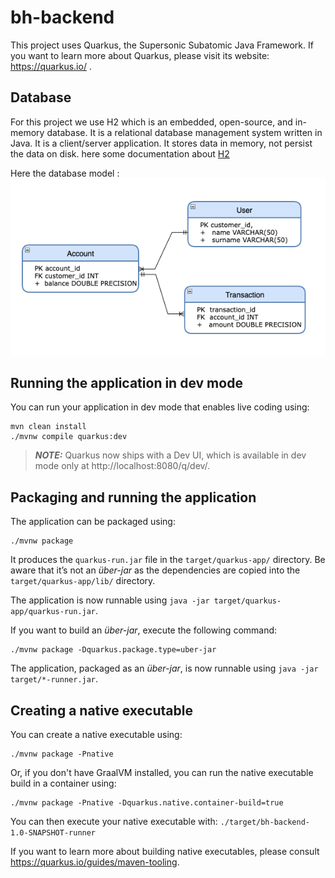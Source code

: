 # bh-backend

This project uses Quarkus, the Supersonic Subatomic Java Framework.
If you want to learn more about Quarkus, please visit its website: https://quarkus.io/ .

## Database

For this project we use H2 which is an embedded, open-source, and in-memory database. 
It is a relational database management system written in Java. It is a client/server application. 
It stores data in memory, not persist the data on disk.
here some documentation about [H2](https://www.h2database.com/html/main.html)

Here the database model :
![Database Model](doc/db_schema.png)


## Running the application in dev mode
You can run your application in dev mode that enables live coding using:

```shell script
mvn clean install
./mvnw compile quarkus:dev
```

> **_NOTE:_**  Quarkus now ships with a Dev UI, which is available in dev mode only at http://localhost:8080/q/dev/.

## Packaging and running the application

The application can be packaged using:

```shell script
./mvnw package
```

It produces the `quarkus-run.jar` file in the `target/quarkus-app/` directory. Be aware that it’s not an _über-jar_ as
the dependencies are copied into the `target/quarkus-app/lib/` directory.

The application is now runnable using `java -jar target/quarkus-app/quarkus-run.jar`.

If you want to build an _über-jar_, execute the following command:

```shell script
./mvnw package -Dquarkus.package.type=uber-jar
```

The application, packaged as an _über-jar_, is now runnable using `java -jar target/*-runner.jar`.

## Creating a native executable

You can create a native executable using:

```shell script
./mvnw package -Pnative
```

Or, if you don't have GraalVM installed, you can run the native executable build in a container using:

```shell script
./mvnw package -Pnative -Dquarkus.native.container-build=true
```

You can then execute your native executable with: `./target/bh-backend-1.0-SNAPSHOT-runner`

If you want to learn more about building native executables, please consult https://quarkus.io/guides/maven-tooling.
